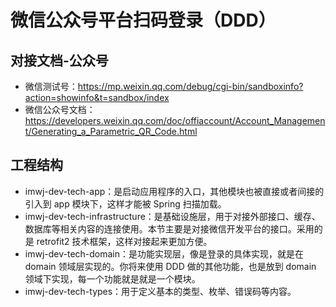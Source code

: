 # 微信公众号平台扫码登录（DDD）

## 对接文档-公众号
* 微信测试号：https://mp.weixin.qq.com/debug/cgi-bin/sandboxinfo?action=showinfo&t=sandbox/index
* 微信公众号文档：https://developers.weixin.qq.com/doc/offiaccount/Account_Management/Generating_a_Parametric_QR_Code.html

## 工程结构
* imwj-dev-tech-app：是启动应用程序的入口，其他模块也被直接或者间接的引入到 app 模块下，这样才能被 Spring 扫描加载。
* imwj-dev-tech-infrastructure：是基础设施层，用于对接外部接口、缓存、数据库等相关内容的连接使用。本节主要是对接微信开发平台的接口。采用的是 retrofit2 技术框架，这样对接起来更加方便。
* imwj-dev-tech-domain：是功能实现层，像是登录的具体实现，就是在 domain 领域层实现的。你将来使用 DDD 做的其他功能，也是放到 domain 领域下实现，每一个功能就是就是一个模块。
* imwj-dev-tech-types：用于定义基本的类型、枚举、错误码等内容。
